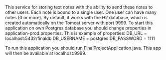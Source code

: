 This service for storing text notes with the ability to send these notes to other users. Each note is bound to a single user. 
One user can have many notes (0 or more).
By default, it works with the H2 database, which is created automatically on the Tomcat server with port 9999.
To start this application on own Postgres database you should change properties in application-prod.properties.
This is example of properties:
DB_URL = localhost:5432/finaldb
DB_USERNAME = postgres
DB_PASSWORD = 1111


To run this application you should run FinalProjectApplication.java. This app will then be available at localhost:9999.

